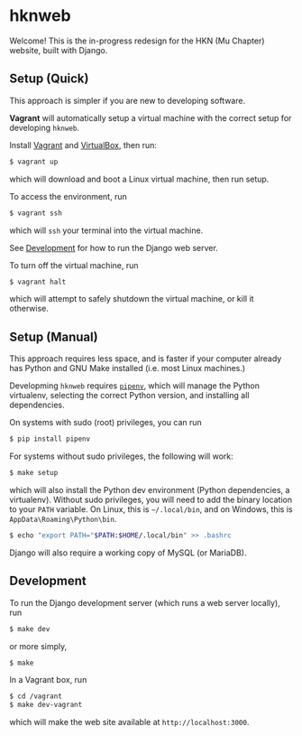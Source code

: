 hknweb
======

Welcome! This is the in-progress redesign for the HKN (Mu Chapter) website,
built with Django.

## Setup (Quick)

This approach is simpler if you are new to developing software.

**Vagrant** will automatically setup a virtual machine with the correct
setup for developing `hknweb`.

Install [Vagrant](https://www.vagrantup.com/) and [VirtualBox](https://www.virtualbox.org/),
then run:

```sh
$ vagrant up
```

which will download and boot a Linux virtual machine, then run setup.

To access the environment, run

```sh
$ vagrant ssh
```

which will `ssh` your terminal into the virtual machine.

See [Development](#development) for how to run the Django web server.

To turn off the virtual machine, run

```sh
$ vagrant halt
```

which will attempt to safely shutdown the virtual machine, or kill it otherwise.

## Setup (Manual)

This approach requires less space, and is faster if your computer already has Python
and GNU Make installed (i.e. most Linux machines.)

Developming `hknweb` requires [`pipenv`](https://docs.pipenv.org), which will
manage the Python virtualenv, selecting the correct Python version, and
installing all dependencies.

On systems with sudo (root) privileges, you can run

```sh
$ pip install pipenv
```

For systems without sudo privileges, the following will work:

```sh
$ make setup
```

which will also install the Python dev environment (Python dependencies, a virtualenv).
Without sudo privileges, you will need to add the binary location to your `PATH` variable.
On Linux, this is `~/.local/bin`, and on Windows, this is `AppData\Roaming\Python\bin`.

```sh
$ echo "export PATH="$PATH:$HOME/.local/bin" >> .bashrc
```

Django will also require a working copy of MySQL (or MariaDB).

## Development

To run the Django development server (which runs a web server locally), run
```sh
$ make dev
```

or more simply,
```sh
$ make
```

In a Vagrant box, run
```sh
$ cd /vagrant
$ make dev-vagrant
```

which will make the web site available at `http://localhost:3000`.

